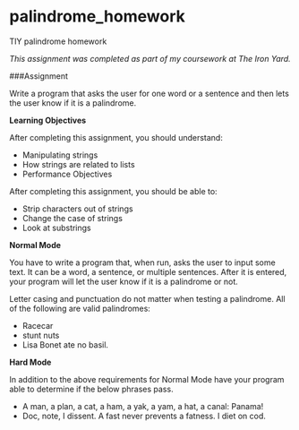 # palindrome_homework
TIY palindrome homework

_This assignment was completed as part of my coursework at The Iron Yard._

###Assignment

Write a program that asks the user for one word or a sentence and then lets the user know if it is a palindrome.

**Learning Objectives**

After completing this assignment, you should understand:
- Manipulating strings
- How strings are related to lists
- Performance Objectives

After completing this assignment, you should be able to:
- Strip characters out of strings
- Change the case of strings
- Look at substrings

**Normal Mode**

You have to write a program that, when run, asks the user to input some text. It can be a word, a sentence, or multiple sentences. After it is entered, your program will let the user know if it is a palindrome or not.

Letter casing and punctuation do not matter when testing a palindrome. All of the following are valid palindromes:

- Racecar
- stunt nuts
- Lisa Bonet ate no basil.

**Hard Mode**

In addition to the above requirements for Normal Mode have your program able to determine if the below phrases pass.

- A man, a plan, a cat, a ham, a yak, a yam, a hat, a canal: Panama!
- Doc, note, I dissent. A fast never prevents a fatness. I diet on cod.

